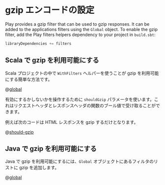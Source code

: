 <!--
# Configuring gzip encoding
-->
# gzip エンコードの設定

Play provides a gzip filter that can be used to gzip responses.  It can be added to the applications filters using the `Global` object. To enable the gzip filter, add the Play filters helpers dependency to your project in `build.sbt`:

```scala
libraryDependencies += filters
```

<!--
## Enabling gzip in Scala
-->
## Scala で gzip を利用可能にする

<!--
The simplest way to enable the gzip filter in a Scala project is to use the `WithFilters` helper:
-->
Scala プロジェクトの中で `WithFilters` ヘルパーを使うことが gzip を利用可能にする簡単な方法です。

@[global](code/GzipEncoding.scala)

<!--
To control which responses are and aren't implemented, use the `shouldGzip` parameter, which accepts a function of a request header and a response header to a boolean.
-->
有効にするかしないかを操作するために `shouldGzip` パラメータを使います。これはリクエストヘッダとレスポンスヘッダの関数のブール値で受け取ることができます。

<!--
For example, the code below only gzips HTML responses:
-->
例えば次のコードは HTML レスポンスを gzip するだけとなります。

@[should-gzip](code/GzipEncoding.scala)

<!--
## Enabling GZIP in Java
-->
## Java で gzip を利用可能にする

<!--
To enable gzip in Java, add it to the list of filters in the `Global` object:
-->
Java で gzip を利用可能にするには、`Global` オブジェクトにあるフィルタのリストに gzip を追加します。

@[global](code/detailedtopics/configuration/gzipencoding/Global.java)
